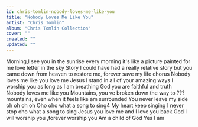 ```yaml
---
id: chris-tomlin-nobody-loves-me-like-you
title: "Nobody Loves Me Like You"
artist: "Chris Tomlin"
album: "Chris Tomlin Collection"
cover: ""
created: ""
updated: ""
---
```


Morning,I see you in the sunrise every morning it's like a picture painted for me love letter in the sky
Story I could have had a really relative story but you came down from heaven to restore me, forever save my life
chorus
Nobody loves me like you love me Jesus
I stand in all of your amazing ways
I worship you as long as I am breathing
God you are faithful and truth
Nobody loves me like you
Mountains, you ve broken down  the way to ??? mountains, even when it feels like am surrounded
You never leave my side oh oh oh oh
 Oho oho what a song to sing4
My heart keep singing
I never stop oho what a song to sing
Jesus you love me and I love you back
God I will worship you ,forever worship you
Am a child of God
Yes I am